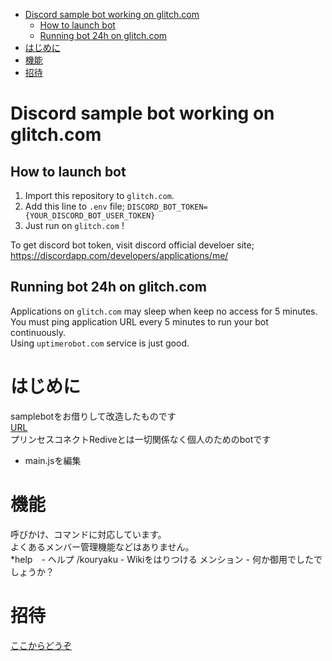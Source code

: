 - [Discord sample bot working on glitch.com](#discord-sample-bot-working-on-glitchcom)
  - [How to launch bot](#how-to-launch-bot)
  - [Running bot 24h on glitch.com](#running-bot-24h-on-glitchcom)
- [はじめに](#はじめに)
- [機能](#機能)
- [招待](#招待)
  
# Discord sample bot working on glitch.com  
  
## How to launch bot
  
1. Import this repository to `glitch.com`.  
1. Add this line to `.env` file; `DISCORD_BOT_TOKEN={YOUR_DISCORD_BOT_USER_TOKEN}`  
1. Just run on `glitch.com` !    
  
To get discord bot token, visit discord official develoer site; https://discordapp.com/developers/applications/me/  
  
## Running bot 24h on glitch.com  
   
Applications on `glitch.com` may sleep when keep no access for 5 minutes.  
You must ping application URL every 5 minutes to run your bot continuously.  
Using `uptimerobot.com` service is just good.  
  
# はじめに
samplebotをお借りして改造したものです  
[URL](https://glitch.com/~pumped-chopper)  
プリンセスコネクトRediveとは一切関係なく個人のためのbotです  
  
- main.jsを編集
  
# 機能
呼びかけ、コマンドに対応しています。  
よくあるメンバー管理機能などはありません。  
*help　- ヘルプ
/kouryaku - Wikiをはりつける
メンション - 何か御用でしたでしょうか？
  
# 招待
[ここからどうぞ](https://discord.com/oauth2/authorize?client_id=840428547600678912&permissions=8&scope=bot)